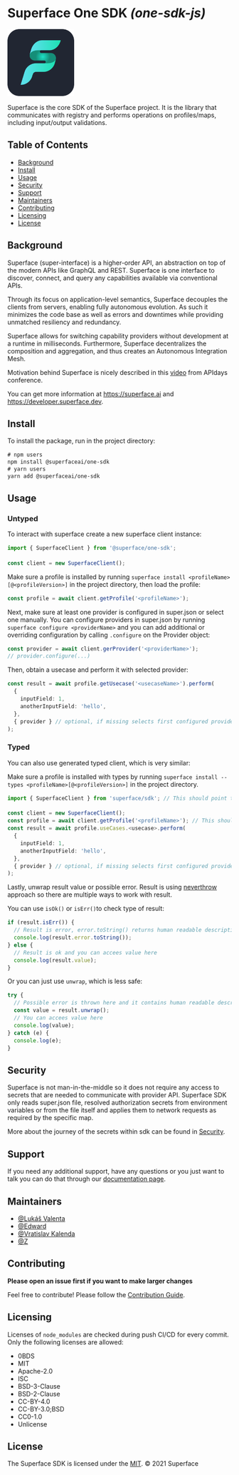 # Superface One SDK _(one-sdk-js)_

<img src="https://github.com/superfaceai/one-sdk-js/blob/main/docs/LogoGreen.png" alt="superface logo" width="150" height="150">

Superface is the core SDK of the Superface project. It is the library that communicates with registry and performs operations on profiles/maps, including input/output validations.

<!--TODO: Fill out this long description. So, should we fill it :) -->

## Table of Contents

- [Background](#background)
- [Install](#install)
- [Usage](#usage)
- [Security](#security)
- [Support](#support)
- [Maintainers](#maintainers)
- [Contributing](#contributing)
- [Licensing](#licensing)
- [License](#license)

## Background
Superface (super-interface) is a higher-order API, an abstraction on top of the modern APIs like GraphQL and REST. Superface is one interface to discover, connect, and query any capabilities available via conventional APIs. 

Through its focus on application-level semantics, Superface decouples the clients from servers, enabling fully autonomous evolution. As such it minimizes the code base as well as errors and downtimes while providing unmatched resiliency and redundancy. 

Superface allows for switching capability providers without development at a runtime in milliseconds. Furthermore, Superface decentralizes the composition and aggregation, and thus creates an Autonomous Integration Mesh.

Motivation behind Superface is nicely described in this [video](https://www.youtube.com/watch?v=BCvq3NXFb94) from APIdays conference.

You can get more information at https://superface.ai and https://developer.superface.dev.

## Install

To install the package, run in the project directory:

```
# npm users
npm install @superfaceai/one-sdk
# yarn users
yarn add @superfaceai/one-sdk
```

## Usage

### Untyped

To interact with superface create a new superface client instance:

```typescript
import { SuperfaceClient } from '@superface/one-sdk';

const client = new SuperfaceClient();
```

Make sure a profile is installed by running `superface install <profileName>[@<profileVersion>]` in the project directory, then load the profile:

```typescript
const profile = await client.getProfile('<profileName>');
```

Next, make sure at least one provider is configured in super.json or select one manually. You can configure providers in super.json by running `superface configure <providerName>` and you can add additional or overriding configuration by calling `.configure` on the Provider object:

```typescript
const provider = await client.gerProvider('<providerName>');
// provider.configure(...)
```

Then, obtain a usecase and perform it with selected provider:

```typescript
const result = await profile.getUsecase('<usecaseName>').perform(
  {
    inputField: 1,
    anotherInputField: 'hello',
  },
  { provider } // optional, if missing selects first configured provider from super.json
);
```

### Typed

You can also use generated typed client, which is very similar:

Make sure a profile is installed with types by running `superface install --types <profileName>[@<profileVersion>]` in the project directory.

```typescript
import { SuperfaceClient } from 'superface/sdk'; // This should point to superface directory in project root

const client = new SuperfaceClient();
const profile = await client.getProfile('<profileName>'); // This should now autocomplete your installed profileVersion
const result = await profile.useCases.<usecase>.perform(
  {
    inputField: 1,
    anotherInputField: 'hello',
  },
  { provider } // optional, if missing selects first configured provider from super.json
);
```

Lastly, unwrap result value or possible error. Result is using [neverthrow](https://github.com/supermacro/neverthrow) approach so there are multiple ways to work with result. 

You can use `isOk()` or `isErr()`to check type of result: 

```typescript
if (result.isErr()) {
  // Result is error, error.toString() returns human readable description of what went wrong
  console.log(result.error.toString());
} else {
  // Result is ok and you can accees value here
  console.log(result.value);
}
```

Or you can just use `unwrap`, which is less safe:

```typescript
try {
  // Possible error is thrown here and it contains human readable description of what went wrong :)
  const value = result.unwrap();
  // You can accees value here
  console.log(value);
} catch (e) {
  console.log(e);
}
```

## Security

Superface is not man-in-the-middle so it does not require any access to secrets that are needed to communicate with provider API. Superface SDK only reads super.json file, resolved authorization secrets from environment variables or from the file itself and applies them to network requests as required by the specific map.

More about the journey of the secrets within sdk can be found in [Security](SECURITY.md).

## Support

If you need any additional support, have any questions or you just want to talk you can do that through our [documentation page](https://developer.superface.dev). 

## Maintainers

- [@Lukáš Valenta](https://github.com/lukas-valenta)
- [@Edward](https://github.com/TheEdward162)
- [@Vratislav Kalenda](https://github.com/Vratislav)
- [@Z](https://github.com/zdne)

## Contributing

**Please open an issue first if you want to make larger changes**

Feel free to contribute! Please follow the [Contribution Guide](CONTRIBUTION_GUIDE.md).

## Licensing

Licenses of `node_modules` are checked during push CI/CD for every commit. Only the following licenses are allowed:

- 0BDS
- MIT
- Apache-2.0
- ISC
- BSD-3-Clause
- BSD-2-Clause
- CC-BY-4.0
- CC-BY-3.0;BSD
- CC0-1.0
- Unlicense

## License

The Superface SDK is licensed under the [MIT](LICENSE).
© 2021 Superface
